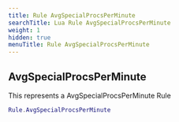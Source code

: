 ```yaml
---
title: Rule AvgSpecialProcsPerMinute
searchTitle: Lua Rule AvgSpecialProcsPerMinute
weight: 1
hidden: true
menuTitle: Rule AvgSpecialProcsPerMinute
---
```

## AvgSpecialProcsPerMinute

This represents a AvgSpecialProcsPerMinute Rule
```lua
Rule.AvgSpecialProcsPerMinute
```